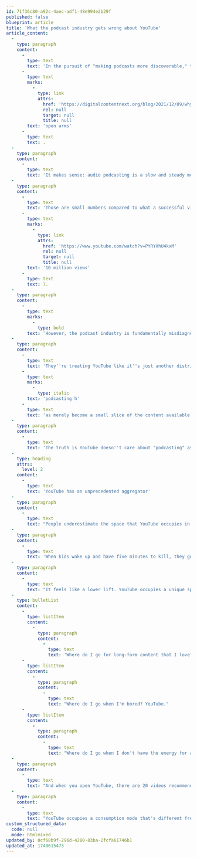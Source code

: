 ```yaml
---
id: 71f36c80-a92c-4aec-adf1-48e994e2b29f
published: false
blueprint: article
title: 'What the podcast industry gets wrong about YouTube'
article_content:
  -
    type: paragraph
    content:
      -
        type: text
        text: 'In the pursuit of "making podcasts more discoverable," the podcast industry has welcomed YouTube with '
      -
        type: text
        marks:
          -
            type: link
            attrs:
              href: 'https://digitalcontentnext.org/blog/2021/12/09/why-video-might-be-the-key-to-podcasting-success/'
              rel: null
              target: null
              title: null
        text: 'open arms'
      -
        type: text
        text: .
  -
    type: paragraph
    content:
      -
        type: text
        text: 'It makes sense: audio podcasting is a slow and steady medium. Listenership grows about 10-15% yearly; even the most viral podcast episodes will only get ~500,000 listens. '
  -
    type: paragraph
    content:
      -
        type: text
        text: 'Those are small numbers compared to what a successful video podcast on YouTube can garner ('
      -
        type: text
        marks:
          -
            type: link
            attrs:
              href: 'https://www.youtube.com/watch?v=PYRYXhU4kxM'
              rel: null
              target: null
              title: null
        text: '10 million views'
      -
        type: text
        text: ).
  -
    type: paragraph
    content:
      -
        type: text
        marks:
          -
            type: bold
        text: 'However, the podcast industry is fundamentally misdiagnosing YouTube.'
  -
    type: paragraph
    content:
      -
        type: text
        text: 'They''re treating YouTube like it''s just another distribution platform "getting into podcasting" - when the reality is that '
      -
        type: text
        marks:
          -
            type: italic
        text: 'podcasting h'
      -
        type: text
        text: 'as merely become a small slice of the content available on YouTube.'
  -
    type: paragraph
    content:
      -
        type: text
        text: 'The truth is YouTube doesn''t care about "podcasting" as an industry. To YouTube, "podcast" is just a label, a useful keyword that consumers recognize. It sits alongside other keywords like "comedy special," "how-to video," "documentary," and "music video." Podcasting is just a tiny province in YouTube''s vast kingdom.'
  -
    type: heading
    attrs:
      level: 2
    content:
      -
        type: text
        text: 'YouTube has an unprecedented aggregator'
  -
    type: paragraph
    content:
      -
        type: text
        text: "People underestimate the space that YouTube occupies in people's lives."
  -
    type: paragraph
    content:
      -
        type: text
        text: 'When kids wake up and have five minutes to kill, they go to YouTube. When people come home from a long day at work and think, "Should I get into that Netflix show?" they often say, "Nah, I''ll just go to YouTube."'
  -
    type: paragraph
    content:
      -
        type: text
        text: "It feels like a lower lift. YouTube occupies a unique space in the consumer's life:"
  -
    type: bulletList
    content:
      -
        type: listItem
        content:
          -
            type: paragraph
            content:
              -
                type: text
                text: 'Where do I go for long-form content that I love? YouTube.'
      -
        type: listItem
        content:
          -
            type: paragraph
            content:
              -
                type: text
                text: "Where do I go when I'm bored? YouTube."
      -
        type: listItem
        content:
          -
            type: paragraph
            content:
              -
                type: text
                text: "Where do I go when I don't have the energy for a whole TV show or movie, but don't want to scroll TikTok? YouTube."
  -
    type: paragraph
    content:
      -
        type: text
        text: "And when you open YouTube, there are 20 videos recommended specifically for you. \"Oh yeah, I'm gonna watch that. Oh, I don't like that. I'm gonna switch to a different video.\""
  -
    type: paragraph
    content:
      -
        type: text
        text: "YouTube occupies a consumption mode that's different from TikTok, Instagram, or audio podcasts. And this distinction matters tremendously."
custom_structured_data:
  code: null
  mode: htmlmixed
updated_by: 0cf68b9f-296d-4280-83ba-2fcfa61746b1
updated_at: 1740615473
---
```

